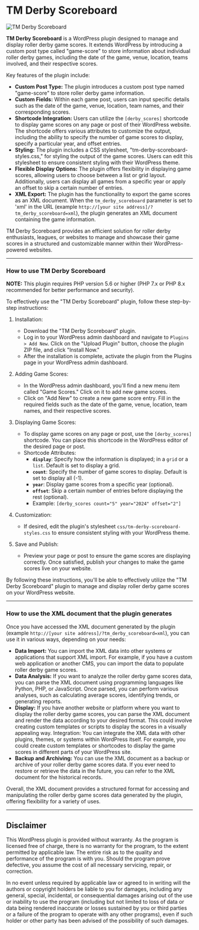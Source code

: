 # TM Derby Scoreboard

![TM Derby Scoreboard](https://github.com/heliogoodbye/TM-Derby-Scoreboard/assets/105381685/5b10636e-e1e7-4b46-8608-9d48f5bd404d)

**TM Derby Scoreboard** is a WordPress plugin designed to manage and display roller derby game scores. It extends WordPress by introducing a custom post type called "game-score" to store information about individual roller derby games, including the date of the game, venue, location, teams involved, and their respective scores.

Key features of the plugin include:

- **Custom Post Type:** The plugin introduces a custom post type named "game-score" to store roller derby game information.
- **Custom Fields:** Within each game post, users can input specific details such as the date of the game, venue, location, team names, and their corresponding scores.
- **Shortcode Integration:** Users can utilize the `[derby_scores]` shortcode to display game scores on any page or post of their WordPress website. The shortcode offers various attributes to customize the output, including the ability to specify the number of game scores to display, specify a particular year, and offset entries.
- **Styling:** The plugin includes a CSS stylesheet, "tm-derby-scoreboard-styles.css," for styling the output of the game scores. Users can edit this stylesheet to ensure consistent styling with their WordPress theme.
- **Flexible Display Options:** The plugin offers flexibility in displaying game scores, allowing users to choose between a list or grid layout. Additionally, users can display all games from a specific year or apply an offset to skip a certain number of entries.
- **XML Export:** The plugin has the functionality to export the game scores as an XML document. When the `tm_derby_scoreboard` parameter is set to 'xml' in the URL (example `http://[your site address]/?tm_derby_scoreboard=xml`), the plugin generates an XML document containing the game information.

TM Derby Scoreboard provides an efficient solution for roller derby enthusiasts, leagues, or websites to manage and showcase their game scores in a structured and customizable manner within their WordPress-powered websites.

---

### How to use TM Derby Scoreboard

**NOTE:** This plugin requires PHP version 5.6 or higher (PHP 7.x or PHP 8.x recommended for better performance and security).

To effectively use the "TM Derby Scoreboard" plugin, follow these step-by-step instructions:

1. Installation:
   - Download the "TM Derby Scoreboard" plugin.
   - Log in to your WordPress admin dashboard and navigate to `Plugins > Add New`. Click on the "Upload Plugin" button, choose the plugin ZIP file, and click "Install Now."
   - After the installation is complete, activate the plugin from the Plugins page in your WordPress admin dashboard.

2. Adding Game Scores:
   - In the WordPress admin dashboard, you'll find a new menu item called "Game Scores." Click on it to add new game scores.
   - Click on "Add New" to create a new game score entry. Fill in the required fields such as the date of the game, venue, location, team names, and their respective scores.

4. Displaying Game Scores:
   - To display game scores on any page or post, use the `[derby_scores]` shortcode. You can place this shortcode in the WordPress editor of the desired page or post.
   - Shortcode Attributes:
      - **`display`**: Specify how the information is displayed; in a `grid` or a `list`. Default is set to display a grid.
      - **`count`**: Specify the number of game scores to display. Default is set to display all (-1).
      - **`year`**: Display game scores from a specific year (optional).
      - **`offset`**: Skip a certain number of entries before displaying the rest (optional).
      - Example: `[derby_scores count="5" year="2024" offset="2"]`

4. Customization:
      - If desired, edit the plugin's stylesheet `css/tm-derby-scoreboard-styles.css` to ensure consistent styling with your WordPress theme.

5. Save and Publish:
      - Preview your page or post to ensure the game scores are displaying correctly. Once satisfied, publish your changes to make the game scores live on your website.

By following these instructions, you'll be able to effectively utilize the "TM Derby Scoreboard" plugin to manage and display roller derby game scores on your WordPress website.

---

### How to use the XML document that the plugin generates

Once you have accessed the XML document generated by the plugin (example `http://[your site address]/?tm_derby_scoreboard=xml`), you can use it in various ways, depending on your needs:

- **Data Import:** You can import the XML data into other systems or applications that support XML import. For example, if you have a custom web application or another CMS, you can import the data to populate roller derby game scores.
- **Data Analysis:** If you want to analyze the roller derby game scores data, you can parse the XML document using programming languages like Python, PHP, or JavaScript. Once parsed, you can perform various analyses, such as calculating average scores, identifying trends, or generating reports.
- **Display:** If you have another website or platform where you want to display the roller derby game scores, you can parse the XML document and render the data according to your desired format. This could involve creating custom templates or scripts to display the scores in a visually appealing way.
Integration: You can integrate the XML data with other plugins, themes, or systems within WordPress itself. For example, you could create custom templates or shortcodes to display the game scores in different parts of your WordPress site.
- **Backup and Archiving:** You can use the XML document as a backup or archive of your roller derby game scores data. If you ever need to restore or retrieve the data in the future, you can refer to the XML document for the historical records.

Overall, the XML document provides a structured format for accessing and manipulating the roller derby game scores data generated by the plugin, offering flexibility for a variety of uses.

---

## Disclaimer

This WordPress plugin is provided without warranty. As the program is licensed free of charge, there is no warranty for the program, to the extent permitted by applicable law. The entire risk as to the quality and performance of the program is with you. Should the program prove defective, you assume the cost of all necessary servicing, repair, or correction.

In no event unless required by applicable law or agreed to in writing will the authors or copyright holders be liable to you for damages, including any general, special, incidental, or consequential damages arising out of the use or inability to use the program (including but not limited to loss of data or data being rendered inaccurate or losses sustained by you or third parties or a failure of the program to operate with any other programs), even if such holder or other party has been advised of the possibility of such damages.
